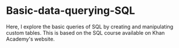 # Basic-data-querying-SQL

Here, I explore the basic queries of SQL by creating and manipulating custom tables.
This is based on the SQL course available on Khan Academy's website.

